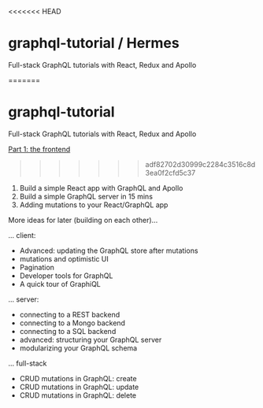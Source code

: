 <<<<<<< HEAD
# graphql-tutorial / Hermes
Full-stack GraphQL tutorials with React, Redux and Apollo

=======
# graphql-tutorial
Full-stack GraphQL tutorials with React, Redux and Apollo

[Part 1: the frontend](https://dev-blog.apollodata.com/full-stack-react-graphql-tutorial-582ac8d24e3b)

>>>>>>> adf82702d30999c2284c3516c8d3ea0f2cfd5c37
1. Build a simple React app with GraphQL and Apollo
2. Build a simple GraphQL server in 15 mins
3. Adding mutations to your React/GraphQL app

More ideas for later (building on each other)...

... client:
- Advanced: updating the GraphQL store after mutations
- mutations and optimistic UI
- Pagination
- Developer tools for GraphQL
- A quick tour of GraphiQL


... server:
- connecting to a REST backend
- connecting to a Mongo backend
- connecting to a SQL backend
- advanced: structuring your GraphQL server
- modularizing your GraphQL schema

... full-stack
- CRUD mutations in GraphQL: create
- CRUD mutations in GraphQL: update
- CRUD mutations in GraphQL: delete


